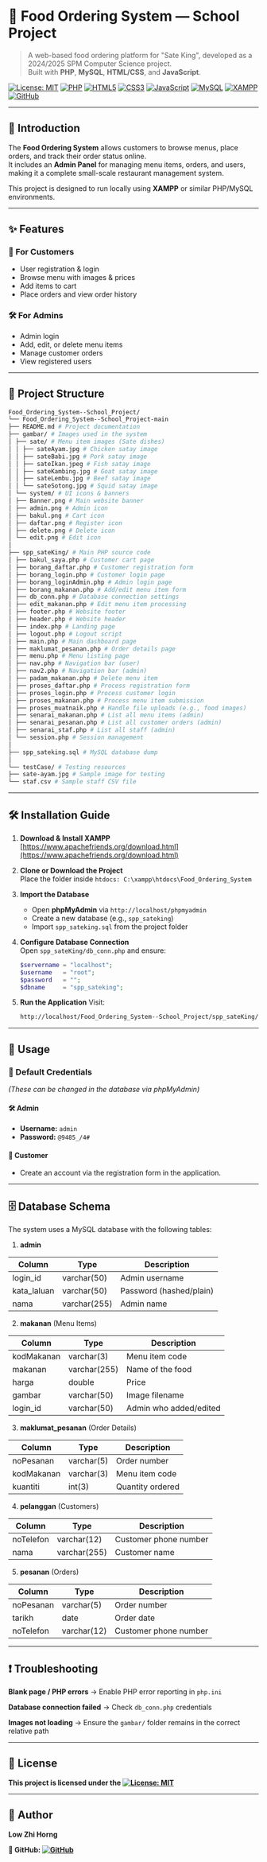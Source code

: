 # 🍢 Food Ordering System — School Project

> A web-based food ordering platform for "Sate King", developed as a 2024/2025 SPM Computer Science project.  
> Built with **PHP**, **MySQL**, **HTML/CSS**, and **JavaScript**.

[![License: MIT](https://img.shields.io/badge/License-MIT-green.svg)](https://opensource.org/licenses/MIT)
[![PHP](https://img.shields.io/badge/PHP-777BB4?logo=php&logoColor=white)](https://www.php.net/)
[![HTML5](https://img.shields.io/badge/HTML5-E34F26?logo=html5&logoColor=white)](https://developer.mozilla.org/docs/Web/HTML)
[![CSS3](https://img.shields.io/badge/CSS3-1572B6?logo=css3&logoColor=white)](https://developer.mozilla.org/docs/Web/CSS)
[![JavaScript](https://img.shields.io/badge/JavaScript-F7DF1E?logo=javascript&logoColor=black)](https://developer.mozilla.org/docs/Web/JavaScript)
[![MySQL](https://img.shields.io/badge/MySQL-4479A1?logo=mysql&logoColor=white)](https://www.mysql.com/)
[![XAMPP](https://img.shields.io/badge/XAMPP-FB7A24?logo=xampp&logoColor=white)](https://www.apachefriends.org/)
[![GitHub](https://img.shields.io/badge/GitHub-Food_Ordering_System--School_Project-black?logo=github)](https://github.com/LowZhiHorng/Food_Ordering_System--School_Project)

---

## 📖 Introduction
The **Food Ordering System** allows customers to browse menus, place orders, and track their order status online.  
It includes an **Admin Panel** for managing menu items, orders, and users, making it a complete small-scale restaurant management system.

This project is designed to run locally using **XAMPP** or similar PHP/MySQL environments.

---

## ✨ Features
### 👤 For Customers
- User registration & login
- Browse menu with images & prices
- Add items to cart
- Place orders and view order history

### 🛠 For Admins
- Admin login
- Add, edit, or delete menu items
- Manage customer orders
- View registered users

---

## 📂 Project Structure
```bash
Food_Ordering_System--School_Project/
└── Food_Ordering_System--School_Project-main
├── README.md # Project documentation
├── gambar/ # Images used in the system
│ ├── sate/ # Menu item images (Sate dishes)
│ │ ├── sateAyam.jpg # Chicken satay image
│ │ ├── sateBabi.jpg # Pork satay image
│ │ ├── sateIkan.jpeg # Fish satay image
│ │ ├── sateKambing.jpg # Goat satay image
│ │ ├── sateLembu.jpg # Beef satay image
│ │ └── sateSotong.jpg # Squid satay image
│ └── system/ # UI icons & banners
│ ├── Banner.png # Main website banner
│ ├── admin.png # Admin icon
│ ├── bakul.png # Cart icon
│ ├── daftar.png # Register icon
│ ├── delete.png # Delete icon
│ └── edit.png # Edit icon
│
├── spp_sateKing/ # Main PHP source code
│ ├── bakul_saya.php # Customer cart page
│ ├── borang_daftar.php # Customer registration form
│ ├── borang_login.php # Customer login page
│ ├── borang_loginAdmin.php # Admin login page
│ ├── borang_makanan.php # Add/edit menu item form
│ ├── db_conn.php # Database connection settings
│ ├── edit_makanan.php # Edit menu item processing
│ ├── footer.php # Website footer
│ ├── header.php # Website header
│ ├── index.php # Landing page
│ ├── logout.php # Logout script
│ ├── main.php # Main dashboard page
│ ├── maklumat_pesanan.php # Order details page
│ ├── menu.php # Menu listing page
│ ├── nav.php # Navigation bar (user)
│ ├── nav2.php # Navigation bar (admin)
│ ├── padam_makanan.php # Delete menu item
│ ├── proses_daftar.php # Process registration form
│ ├── proses_login.php # Process customer login
│ ├── proses_makanan.php # Process menu item submission
│ ├── proses_muatnaik.php # Handle file uploads (e.g., food images)
│ ├── senarai_makanan.php # List all menu items (admin)
│ ├── senarai_pesanan.php # List all customer orders (admin)
│ ├── senarai_staf.php # List all staff (admin)
│ └── session.php # Session management
│
├── spp_sateking.sql # MySQL database dump
│
└── testCase/ # Testing resources
├── sate-ayam.jpg # Sample image for testing
└── staf.csv # Sample staff CSV file
```

---

## 🛠 Installation Guide
1. **Download & Install XAMPP**  
   [https://www.apachefriends.org/download.html](https://www.apachefriends.org/download.html)

2. **Clone or Download the Project**  
   Place the folder inside `htdocs: C:\xampp\htdocs\Food_Ordering_System`

4. **Import the Database**  
   - Open **phpMyAdmin** via `http://localhost/phpmyadmin`
   - Create a new database (e.g., `spp_sateking`)
   - Import `spp_sateking.sql` from the project folder

5. **Configure Database Connection**  
   Open `spp_sateKing/db_conn.php` and ensure:
   ```php
   $servername = "localhost";
   $username   = "root";
   $password   = "";
   $dbname     = "spp_sateking";
   
6. **Run the Application**
   Visit:
   ```bash
   http://localhost/Food_Ordering_System--School_Project/spp_sateKing/

---

## 🚀 Usage

### 🔑 Default Credentials  
*(These can be changed in the database via phpMyAdmin)*  

#### 🛠 Admin  
- **Username:** `admin`  
- **Password:** `@9485_/4#`  

#### 👤 Customer  
- Create an account via the registration form in the application.

---

## 🗄 Database Schema
The system uses a MySQL database with the following tables:

1. **admin**

| Column       | Type         | Description             |
| ------------ | ------------ | ----------------------- |
| login\_id    | varchar(50)  | Admin username          |
| kata\_laluan | varchar(50)  | Password (hashed/plain) |
| nama         | varchar(255) | Admin name              |


2. **makanan** (Menu Items)

| Column     | Type         | Description            |
| ---------- | ------------ | ---------------------- |
| kodMakanan | varchar(3)   | Menu item code         |
| makanan    | varchar(255) | Name of the food       |
| harga      | double       | Price                  |
| gambar     | varchar(50)  | Image filename         |
| login\_id  | varchar(50)  | Admin who added/edited |


3. **maklumat_pesanan** (Order Details)

| Column     | Type       | Description      |
| ---------- | ---------- | ---------------- |
| noPesanan  | varchar(5) | Order number     |
| kodMakanan | varchar(3) | Menu item code   |
| kuantiti   | int(3)     | Quantity ordered |


4. **pelanggan** (Customers)

| Column    | Type         | Description           |
| --------- | ------------ | --------------------- |
| noTelefon | varchar(12)  | Customer phone number |
| nama      | varchar(255) | Customer name         |


5. **pesanan** (Orders)

| Column    | Type        | Description           |
| --------- | ----------- | --------------------- |
| noPesanan | varchar(5)  | Order number          |
| tarikh    | date        | Order date            |
| noTelefon | varchar(12) | Customer phone number |



---

## ❗ Troubleshooting

**Blank page / PHP errors** → Enable PHP error reporting in `php.ini`

**Database connection failed** → Check `db_conn.php` credentials

**Images not loading** → Ensure the `gambar/` folder remains in the correct relative path

---

## 📜 License
**This project is licensed under the [![License: MIT](https://img.shields.io/badge/License-MIT-green.svg)](https://opensource.org/licenses/MIT)**

---

## 👤 Author
**Low Zhi Horng**

**📂 GitHub: [![GitHub](https://img.shields.io/badge/GitHub-LowZhiHorng-black?logo=github)](https://github.com/LowZhiHorng)**
